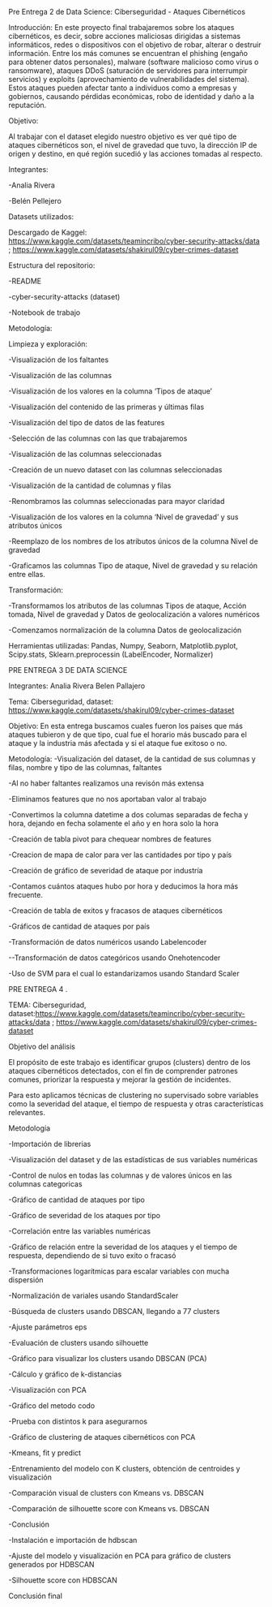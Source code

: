 Pre Entrega 2  de Data Science: Ciberseguridad - Ataques Cibernéticos

Introducción: En este proyecto final trabajaremos sobre los ataques cibernéticos, es decir, sobre acciones maliciosas dirigidas a sistemas informáticos, redes o dispositivos con el objetivo de robar, alterar o destruir información. Entre los más comunes se encuentran el phishing (engaño para obtener datos personales), malware (software malicioso como virus o ransomware), ataques DDoS (saturación de servidores para interrumpir servicios) y exploits (aprovechamiento de vulnerabilidades del sistema). Estos ataques pueden afectar tanto a individuos como a empresas y gobiernos, causando pérdidas económicas, robo de identidad y daño a la reputación.

Objetivo:

Al trabajar con el dataset elegido nuestro objetivo es ver qué tipo de ataques cibernéticos son, el nivel de gravedad que tuvo, la dirección IP de origen y destino, en qué región sucedió y las acciones tomadas al respecto.

Integrantes:

-Analia Rivera

-Belén Pellejero

Datasets utilizados:

Descargado de Kaggel: https://www.kaggle.com/datasets/teamincribo/cyber-security-attacks/data ; https://www.kaggle.com/datasets/shakirul09/cyber-crimes-dataset

Estructura del repositorio:

-README

-cyber-security-attacks (dataset)

-Notebook de trabajo

Metodología:

Limpieza y exploración:

-Visualización de los faltantes

-Visualización de las columnas

-Visualización de los valores en la columna ‘Tipos de ataque’

-Visualización del contenido de las primeras y últimas filas

-Visualización del tipo de datos de las features

-Selección de las columnas con las que trabajaremos

-Visualización de las columnas seleccionadas

-Creación de un nuevo dataset con las columnas seleccionadas

-Visualización de la cantidad de columnas y filas

-Renombramos las columnas seleccionadas para mayor claridad

-Visualización de los valores en la columna ‘Nivel de gravedad’ y sus atributos únicos

-Reemplazo de los nombres de los atributos únicos de la columna Nivel de gravedad

-Graficamos las columnas Tipo de ataque, Nivel de gravedad y su relación entre ellas.

Transformación:

-Transformamos los atributos de las columnas Tipos de ataque, Acción tomada, Nivel de gravedad y Datos de geolocalización a valores numéricos

-Comenzamos normalización de la columna Datos de geolocalización

Herramientas utilizadas: Pandas, Numpy, Seaborn, Matplotlib.pyplot, Scipy.stats, Sklearn.preprocessin (LabelEncoder, Normalizer)

PRE ENTREGA 3 DE DATA SCIENCE

Integrantes: Analia Rivera
             Belen Pallajero

Tema: Ciberseguridad, dataset: https://www.kaggle.com/datasets/shakirul09/cyber-crimes-dataset

Objetivo: En esta entrega buscamos cuales fueron los paises que más ataques tubieron y de que tipo, cual fue el horario más buscado para el ataque y la industria más afectada y si el ataque fue exitoso o no.

Metodología:
-Visualización del dataset, de la cantidad de sus columnas y filas, nombre y tipo de las columnas, faltantes

-Al no haber faltantes realizamos una revisón más extensa

-Eliminamos features que no nos aportaban valor al trabajo

-Convertimos la columna datetime a dos columas separadas de fecha y hora, dejando en fecha solamente el año y en hora solo la hora

-Creación de tabla pivot para chequear nombres de features

-Creacion de mapa de calor para ver las cantidades por tipo y país

-Creación de gráfico de severidad de ataque por industría

-Contamos cuántos ataques hubo por hora y deducimos la hora más frecuente.

-Creación de tabla de exitos y fracasos de ataques cibernéticos

-Gráficos de cantidad de ataques por país

-Transformación de datos numéricos usando Labelencoder

--Transformación de datos categóricos usando Onehotencoder

-Uso de SVM para el cual lo estandarizamos usando Standard Scaler



PRE ENTREGA 4 . 

TEMA: Ciberseguridad, dataset:https://www.kaggle.com/datasets/teamincribo/cyber-security-attacks/data ; https://www.kaggle.com/datasets/shakirul09/cyber-crimes-dataset


Objetivo del análisis

El propósito de este trabajo es identificar grupos (clusters) dentro de los ataques cibernéticos detectados, con el fin de comprender patrones comunes, priorizar la respuesta y mejorar la gestión de incidentes.

Para esto aplicamos técnicas de clustering no supervisado sobre variables como la severidad del ataque, el tiempo de respuesta y otras características relevantes.

Metodología

-Importación de librerias

-Visualización del dataset y de las estadísticas de sus variables numéricas

-Control de nulos en todas las columnas y de valores únicos en las columnas categoricas

-Gráfico de cantidad de ataques por tipo

-Gráfico de severidad de los ataques por tipo

-Correlación entre las variables numéricas

-Gráfico de relación entre la severidad de los ataques y el tiempo de respuesta, dependiendo de si tuvo exito o fracasó

-Transformaciones logarítmicas para escalar variables con mucha dispersión

-Normalización de variales usando StandardScaler

-Búsqueda de clusters usando DBSCAN, llegando a 77 clusters

-Ajuste parámetros eps

-Evaluación de clusters usando silhouette

-Gráfico para visualizar los clusters usando DBSCAN (PCA)

-Cálculo y gráfico de k-distancias

-Visualización con PCA

-Gráfico del metodo codo

-Prueba con distintos k para asegurarnos

-Gráfico de clustering de ataques cibernéticos con PCA

-Kmeans, fit y predict

-Entrenamiento del modelo con K clusters, obtención de centroides y visualización

-Comparación visual de clusters con Kmeans vs. DBSCAN

-Comparación de silhouette score con Kmeans vs. DBSCAN

-Conclusión

-Instalación e importación de hdbscan

-Ajuste del modelo y visualización en PCA para gráfico de clusters generados por HDBSCAN

-Silhouette score con HDBSCAN

Conclusión final










